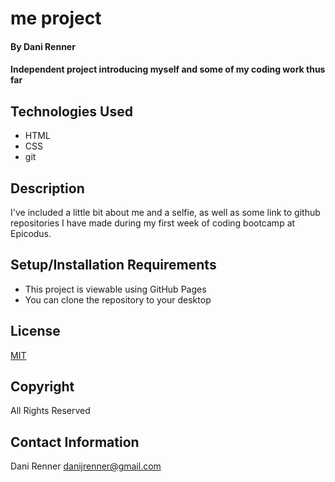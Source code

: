 # me project

#### By Dani Renner
#### Independent project introducing myself and some of my coding work thus far


## Technologies Used

* HTML
* CSS
* git

## Description

I've included a little bit about me and a selfie, as well as some link to github repositories I have made during my first week of coding bootcamp at Epicodus.

## Setup/Installation Requirements

* This project is viewable using GitHub Pages
* You can clone the repository to your desktop

## License

[MIT](https://opensource.org/licenses/MIT)

## Copyright

All Rights Reserved

## Contact Information

Dani Renner danijrenner@gmail.com